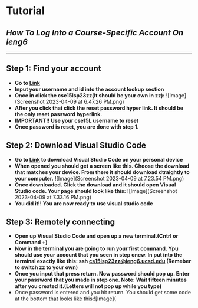 # Tutorial
## *How To Log Into a Course-Specific Account On ieng6*
---
## Step 1: Find your account
- **Go to [Link](https://sdacs.ucsd.edu/~icc/index.php)**
- **Input your username and id into the account lookup section**
- **Once in click the cse15lsp23zz(It should be your own in zz):** ![Image](Screenshot 2023-04-09 at 6.47.26 PM.png)
- **After you click that click the reset password hyper link. It should be the only reset password hyperlink.**
- **IMPORTANT!! Use your cse15L username to reset**
- **Once password is reset, you are done with step 1.**


## Step 2: Download Visual Studio Code
- **Go to [Link](https://code.visualstudio.com/) to download Visual Studio Code on your personal device**
- **When opened you should get a screen like this. Choose the download that matches your device. From there it should download dtraightly to your computer.** ![Image](Screenshot 2023-04-09 at 7.23.54 PM.png)
- **Once downloaded. Click the download and it should open Visual Studio code. Your page should look like this:** ![Image](Screenshot 2023-04-09 at 7.33.16 PM.png)
- **You did it!! You are now ready to use visual studio code**


## Step 3: Remotely connecting
- **Open up Visual Studio Code and open up a new terminal.(Cntrl or Command +)**
- **Now in the terminal you are going to run your first command. Ypu should use your account that you seen in step onew. In put into the terminal exactly like this: ssh cs15lsp23zz@ieng6.ucsd.edu (Remeber to switch zz to your own)**
- **Once you input that press return. Now password should pop up. Enter your password that you made in step one. Note: Wait fifteen minutes after you created it.(Letters will not pop up while you type)** 
- Once password is entered and you hit return. You should get some code at the bottom that looks like this:![Image](

